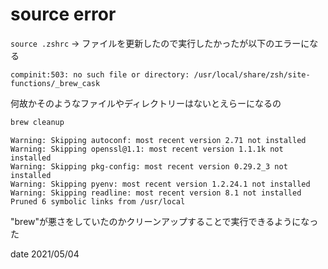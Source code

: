 # source <FILENAME> error

`source .zshrc` -> ファイルを更新したので実行したかったが以下のエラーになる

`compinit:503: no such file or directory: /usr/local/share/zsh/site-functions/_brew_cask`

何故かそのようなファイルやディレクトリーはないとえらーになるの

```zsh
brew cleanup
```

```
Warning: Skipping autoconf: most recent version 2.71 not installed
Warning: Skipping openssl@1.1: most recent version 1.1.1k not installed
Warning: Skipping pkg-config: most recent version 0.29.2_3 not installed
Warning: Skipping pyenv: most recent version 1.2.24.1 not installed
Warning: Skipping readline: most recent version 8.1 not installed
Pruned 6 symbolic links from /usr/local
````

"brew"が悪さをしていたのかクリーンアップすることで実行できるようになった

date 2021/05/04

